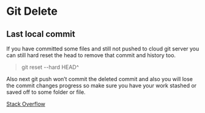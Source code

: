 # Git Delete

## Last local commit

If you have committed some files and still not pushed to cloud git server you can still hard reset the head to remove that commit and history too.

> git reset --hard HEAD^

Also next git push won’t commit the deleted commit and also you will lose the commit changes progress so make sure you have your work stashed or saved off to some folder or file.

[Stack Overflow](https://stackoverflow.com/questions/8903953/how-to-revert-last-commit-and-remove-it-from-history)

